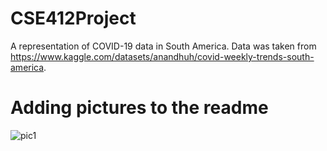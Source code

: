 # CSE412Project
A representation of COVID-19 data in South America. Data was taken from https://www.kaggle.com/datasets/anandhuh/covid-weekly-trends-south-america.

# Adding pictures to the readme
![pic1](https://github.com/redguy56/CSE412Project/blob/main/COVID-19%20Database%20Photos/Picture1.png)
